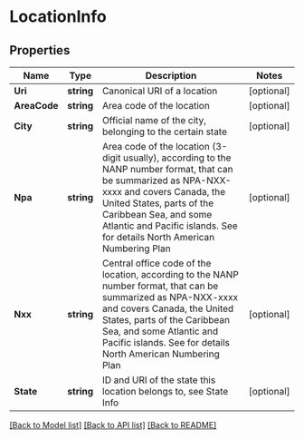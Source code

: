 # LocationInfo

## Properties
Name | Type | Description | Notes
------------ | ------------- | ------------- | -------------
**Uri** | **string** | Canonical URI of a location | [optional] 
**AreaCode** | **string** | Area code of the location | [optional] 
**City** | **string** | Official name of the city, belonging to the certain state | [optional] 
**Npa** | **string** | Area code of the location (3-digit usually), according to the NANP number format, that can be summarized as NPA-NXX-xxxx and covers Canada, the United States, parts of the Caribbean Sea, and some Atlantic and Pacific islands. See for details North American Numbering Plan | [optional] 
**Nxx** | **string** | Central office code of the location, according to the NANP number format, that can be summarized as NPA-NXX-xxxx and covers Canada, the United States, parts of the Caribbean Sea, and some Atlantic and Pacific islands. See for details North American Numbering Plan | [optional] 
**State** | **string** | ID and URI of the state this location belongs to, see State Info | [optional] 

[[Back to Model list]](../README.md#documentation-for-models) [[Back to API list]](../README.md#documentation-for-api-endpoints) [[Back to README]](../README.md)


